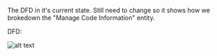 The DFD in it's current state. Still need to change so it shows how we brokedown the "Manage Code Information" entity.

DFD:

![alt text](http://puu.sh/l639P/2505e9797e.png "DFD before breakdown of Manage Code Information Entity")
